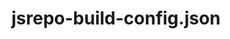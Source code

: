 ---
title: jsrepo-build-config.json
description: The registry config file for jsrepo.
lastUpdated: 4-10-2025
---